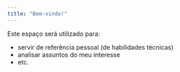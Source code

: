 ```yaml
---
title: "Bem-vindo!"
---
```


Este espaço será utilizado para:
- servir de referência pessoal (de habilidades técnicas)
- analisar assuntos do meu interesse
- etc.
